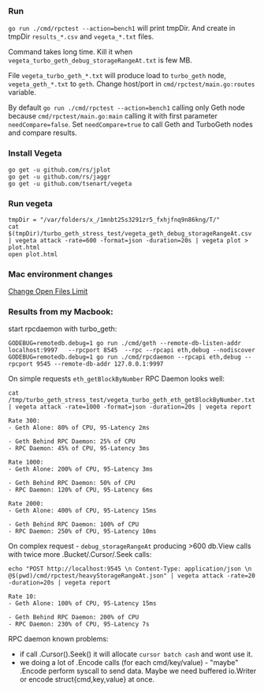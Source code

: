 
### Run
`go run ./cmd/rpctest --action=bench1` will print tmpDir. 
And create in tmpDir `results_*.csv` and `vegeta_*.txt` files. 

Command takes long time. Kill it when `vegeta_turbo_geth_debug_storageRangeAt.txt` is few MB. 

File `vegeta_turbo_geth_*.txt` will produce load to `turbo_geth` node, `vegeta_geth_*.txt` to `geth`.
Change host/port in `cmd/rpctest/main.go:routes` variable. 

By default `go run ./cmd/rpctest --action=bench1` calling only Geth node 
because `cmd/rpctest/main.go:main` calling it with first parameter `needCompare=false`.
Set `needCompare=true` to call Geth and TurboGeth nodes and compare results.   

### Install Vegeta
```
go get -u github.com/rs/jplot
go get -u github.com/rs/jaggr
go get -u github.com/tsenart/vegeta
```

### Run vegeta
``` 
tmpDir = "/var/folders/x_/1mnbt25s3291zr5_fxhjfnq9n86kng/T/"
cat $(tmpDir)/turbo_geth_stress_test/vegeta_geth_debug_storageRangeAt.csv | vegeta attack -rate=600 -format=json -duration=20s | vegeta plot > plot.html
open plot.html
```


### Mac environment changes
[Change Open Files Limit](https://gist.github.com/tombigel/d503800a282fcadbee14b537735d202c)


### Results from my Macbook:
start rpcdaemon with turbo_geth: 
```
GODEBUG=remotedb.debug=1 go run ./cmd/geth --remote-db-listen-addr localhost:9997   --rpcport 8545  --rpc --rpcapi eth,debug --nodiscover
GODEBUG=remotedb.debug=1 go run ./cmd/rpcdaemon --rpcapi eth,debug --rpcport 9545 --remote-db-addr 127.0.0.1:9997
```

On simple requests `eth_getBlockByNumber` RPC Daemon looks well:  
```
cat /tmp/turbo_geth_stress_test/vegeta_turbo_geth_eth_getBlockByNumber.txt | vegeta attack -rate=1000 -format=json -duration=20s | vegeta report

Rate 300: 
- Geth Alone: 80% of CPU, 95-Latency 2ms

- Geth Behind RPC Daemon: 25% of CPU
- RPC Daemon: 45% of CPU, 95-Latency 3ms

Rate 1000: 
- Geth Alone: 200% of CPU, 95-Latency 3ms

- Geth Behind RPC Daemon: 50% of CPU
- RPC Daemon: 120% of CPU, 95-Latency 6ms

Rate 2000: 
- Geth Alone: 400% of CPU, 95-Latency 15ms

- Geth Behind RPC Daemon: 100% of CPU
- RPC Daemon: 250% of CPU, 95-Latency 10ms

```

On complex request - `debug_storageRangeAt` producing >600 db.View calls with twice more .Bucket/.Cursor/.Seek calls:
```
echo "POST http://localhost:9545 \n Content-Type: application/json \n @$(pwd)/cmd/rpctest/heavyStorageRangeAt.json" | vegeta attack -rate=20 -duration=20s | vegeta report

Rate 10:
- Geth Alone: 100% of CPU, 95-Latency 15ms 

- Geth Behind RPC Daemon: 200% of CPU
- RPC Daemon: 230% of CPU, 95-Latency 7s
```

RPC daemon known problems: 
- if call .Cursor().Seek() it will allocate `cursor batch cash` and wont use it.
- we doing a lot of .Encode calls (for each cmd/key/value) - "maybe" .Encode perform syscall to send data. 
Maybe we need buffered io.Writer or encode struct{cmd,key,value} at once.   


